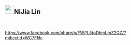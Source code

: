 <div class="markdown-heading"><h2 class="heading-element">
<a target="_blank" rel="noopener noreferrer nofollow" href="https://camo.githubusercontent.com/144aa6976402e961ed81512e339c6a9a5bf661d2fc7a6e58ca6b836a705e6c2c/68747470733a2f2f7370726f66696c652e6c696e652d7363646e2e6e65742f30684b76546f6766334946466c3546676669356770714a676c47467a4e615a30314c584852616278684654446c4e493174614269565a61423543536a74484a31594a41434a534e307846486a703142574d5f5a30446f6258346d536d35414946454d584868627551"><img src="https://camo.githubusercontent.com/144aa6976402e961ed81512e339c6a9a5bf661d2fc7a6e58ca6b836a705e6c2c/68747470733a2f2f7370726f66696c652e6c696e652d7363646e2e6e65742f30684b76546f6766334946466c3546676669356770714a676c47467a4e615a30314c584852616278684654446c4e493174614269565a61423543536a74484a31594a41434a534e307846486a703142574d5f5a30446f6258346d536d35414946454d584868627551" width="30" height="30" data-canonical-src="https://sprofile.line-scdn.net/0hKvTogf3IFFl5Fgfi5gpqJglGFzNaZ01LXHRabxhFTDlNI1taBiVZaB5CSjtHJ1YJACJSN0xFHjp1BWM_Z0DobX4mSm5AIFEMXHhbuQ" style="max-width: 100%;"></a>NiJia Lin</h2><a id="user-content-nijia-lin" class="anchor" aria-label="Permalink: NiJia Lin" href="#nijia-lin"><span aria-hidden="true" class="octicon octicon-link"></span></a></div><br><p><a href="https://www.facebook.com/share/p/FWPL5toDhmLmZ2QZ/?mibextid=WC7FNe" rel="nofollow">https://www.facebook.com/share/p/FWPL5toDhmLmZ2QZ/?mibextid=WC7FNe</a></p>

